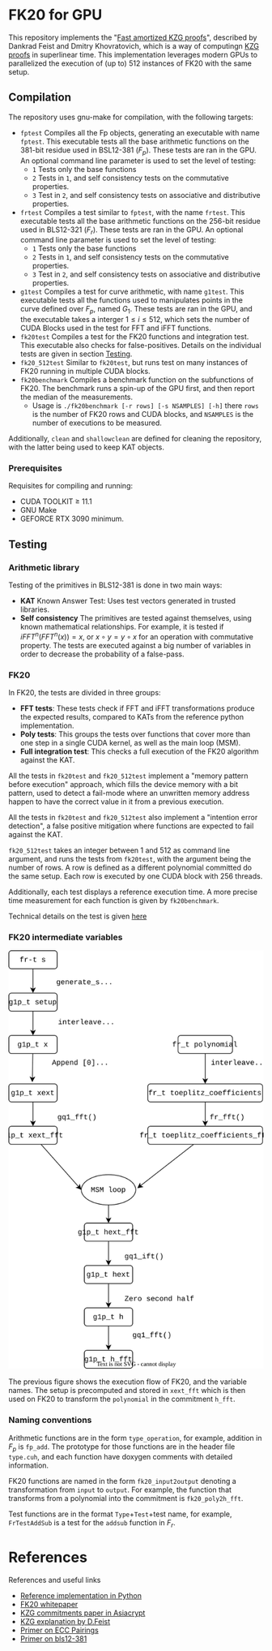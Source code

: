 <!---
// bls12_381: Arithmetic for BLS12-381
// Copyright 2022-2023 Dag Arne Osvik
// Copyright 2022-2023 Luan Cardoso dos Santos
--->

FK20 for GPU
================================================================================
<!--- Introduction to fk20 here-->
This repository implements the "[Fast amortized KZG proofs](eprint.iacr.org/2023/033.pdf)", described by Dankrad Feist and Dmitry Khovratovich, which is a way of computingn [KZG proofs](https://www.iacr.org/archive/asiacrypt2010/6477178/6477178.pdf) in superlinear time. This implementation leverages modern GPUs to parallelized the execution of (up to) 512 instances of FK20 with the same setup.

## Compilation
The repository uses gnu-make for compilation, with the following targets:

- `fptest` Compiles all the Fp objects, generating an executable with name `fptest`. This executable tests all the base arithmetic functions on the 381-bit residue used in BSL12-381 ($F_p$). These tests are ran in the GPU. An optional command line parameter is used to set the level of testing:
  - `1` Tests only the base functions
  - `2` Tests in `1`, and self consistency tests on the commutative properties.
  - `3` Test in `2`, and self consistency tests on associative and distributive properties.
- `frtest` Compiles a test similar to `fptest`, with the name `frtest`. This executable tests all the base arithmetic functions on the 256-bit residue used in BLS12-321 ($F_r$). These tests are ran in the GPU. An optional command line parameter is used to set the level of testing:
  - `1` Tests only the base functions
  - `2` Tests in `1`, and self consistency tests on the commutative properties.
  - `3` Test in `2`, and self consistency tests on associative and distributive properties.
- `g1test` Compiles a test for curve arithmetic, with name `g1test`. This executable tests all the functions used to manipulates points in the curve defined over $F_p$, named $G_1$. These tests are ran in the GPU, and the executable takes a interger $1 \leq i \leq 512$, which sets the number of CUDA Blocks used in the test for FFT and iFFT functions.
- `fk20test` Compiles a test for the FK20 functions and integration test. This executable also checks for false-positives. Details on the individual tests are given in section [Testing](#Testing). 
- `fk20_512test` Similar to `fk20test`, but runs test on many instances of FK20 running in multiple CUDA blocks.
- `fk20benchmark` Compiles a benchmark function on the subfunctions of FK20. The benchmark runs a spin-up of the GPU first, and then report the median of the measurements. 
  - Usage is `./fk20benchmark [-r rows] [-s NSAMPLES] [-h]` there `rows` is the number of FK20 rows and CUDA blocks, and `NSAMPLES` is the number of executions to be measured.

Additionally, `clean` and `shallowclean` are defined for cleaning the repository, with the latter being used to keep KAT objects.


### Prerequisites

<!--- Is there anything else to add here?--->
Requisites for compiling and running:
  - CUDA TOOLKIT $\geq$ 11.1
  - GNU Make
  - GEFORCE RTX 3090 minimum.

## Testing

### Arithmetic library

Testing of the primitives in BLS12-381 is done in two main ways:
-  **KAT** Known Answer Test: Uses test vectors generated in trusted libraries.
-  **Self consistency** The primitives are tested against themselves, using known mathematical relationships. For example, it is tested if $iFFT^n(FFT^n(x))=x$, or  $x \circ y = y \circ x$ for an operation with commutative property. The tests are executed against a big number of variables in order to decrease the probability of a false-pass.
### FK20

In FK20, the tests are divided in three groups:

- **FFT tests**: These tests check if FFT and iFFT transformations produce the expected results, compared to KATs from the reference python implementation.
- **Poly tests**: This groups the tests over functions that cover more than one step in a single CUDA kernel, as well as the main loop (MSM).
- **Full integration test**: This checks a full execution of the FK20 algorithm against the KAT.

All the tests in `fk20test` and `fk20_512test` implement a "memory pattern before execution" approach, which fills the device memory with a bit pattern, used to detect a fail-mode where an unwritten memory address happen to have the correct value in it from a previous execution. 

All the tests in `fk20test` and `fk20_512test` also implement a "intention error detection", a false positive mitigation where functions are expected to fail against the KAT.

`fk20_512test` takes an integer between 1 and 512 as command line argument, and runs the tests from `fk20test`, with the argument being the number of rows. A row is defined as a different polynomial committed do the same setup. Each row is executed by one CUDA block with 256 threads. 

Additionally, each test displays a reference execution time. A more precise time measurement for each function is given by `fk20benchmark`.

Technical details on the test is given [here](./doc/fk20test.md)

### FK20 intermediate variables
<!--- put that nice fig here --->
![Alt text](doc/graph.drawio.svg)

The previous figure shows the execution flow of FK20, and the variable names. The setup is precomputed and stored in `xext_fft` which is then used on FK20 to transform the `polynomial` in the commitment `h_fft`.
### Naming conventions

Arithmetic functions are in the form `type_operation`, for example, addition in $F_p$ is `fp_add`. The prototype for those functions are in the header file `type.cuh`, and each function have doxygen comments with detailed information.

FK20 functions are named in the form `fk20_input2output` denoting a transformation from `input` to `output`. For example, the function that transforms from a polynomial into the commitment is `fk20_poly2h_fft`.

Test functions are in the format `Type`+`Test`+test name, for example, `FrTestAddSub` is a test for the `addsub` function in $F_r$.
<!----------------------------------------------------------------------------->
# References
<!--- bibliographic references for fk20-->
<!--- usefull links-->
References and useful links

- [Reference implementation in Python](https://github.com/ethereum/research/tree/master/kzg_data_availability)
- [FK20 whitepaper](https://eprint.iacr.org/2023/033.pdf)
- [KZG commitments paper in Asiacrypt](https://www.iacr.org/archive/asiacrypt2010/6477178/6477178.pdf)
- [KZG explanation by D.Feist](https://dankradfeist.de/ethereum/2020/06/16/kate-polynomial-commitments.html)
- [Primer on ECC Pairings](https://vitalik.ca/general/2017/01/14/exploring_ecp.html)
- [Primer on bls12-381](https://hackmd.io/@benjaminion/bls12-381)
  
